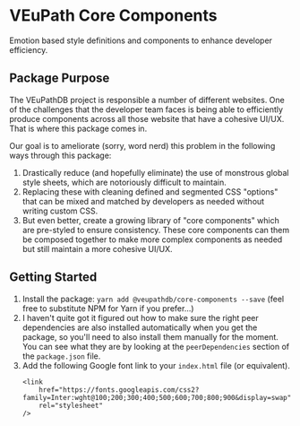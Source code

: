 # VEuPath Core Components

Emotion based style definitions and components to enhance developer efficiency.

## Package Purpose

The VEuPathDB project is responsible a number of different websites. One of the challenges that the developer team faces is being able to efficiently produce components across all those website that have a cohesive UI/UX. That is where this package comes in.

Our goal is to ameliorate (sorry, word nerd) this problem in the following ways through this package:

1. Drastically reduce (and hopefully eliminate) the use of monstrous global style sheets, which are notoriously difficult to maintain.
2. Replacing these with cleaning defined and segmented CSS "options" that can be mixed and matched by developers as needed without writing custom CSS.
3. But even better, create a growing library of "core components" which are pre-styled to ensure consistency. These core components can them be composed together to make more complex components as needed but still maintain a more cohesive UI/UX.

## Getting Started

1. Install the package: `yarn add @veupathdb/core-components --save` (feel free to substitute NPM for Yarn if you prefer...)
2. I haven't quite got it figured out how to make sure the right peer dependencies are also installed automatically when you get the package, so you'll need to also install them manually for the moment. You can see what they are by looking at the `peerDependencies` section of the `package.json` file.
3. Add the following Google font link to your `index.html` file (or equivalent).
   ```
   <link
       href="https://fonts.googleapis.com/css2?family=Inter:wght@100;200;300;400;500;600;700;800;900&display=swap"
       rel="stylesheet"
   />
   ```
